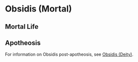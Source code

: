 # Obsidis (Mortal)

## Mortal Life

## Apotheosis

For information on Obsidis post-apotheosis, see [Obsidis (Deity)](../deities/obsidis.md).